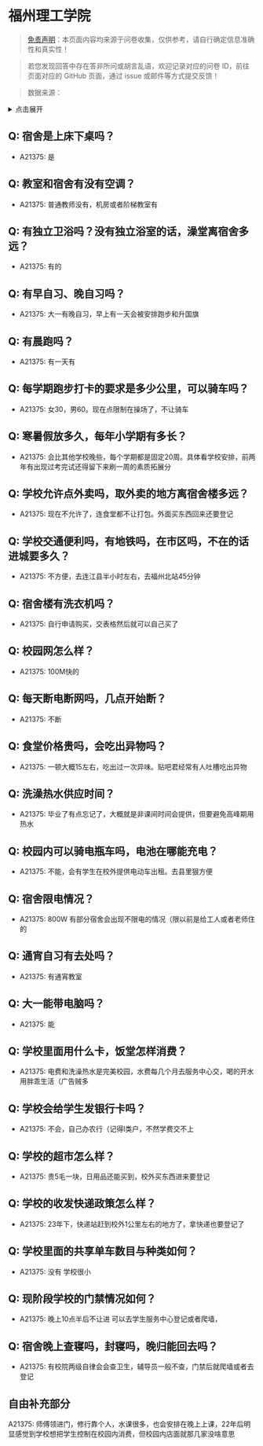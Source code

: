 # 福州理工学院

> [免责声明](https://colleges.chat/#_3)：本页面内容均来源于问卷收集，仅供参考，请自行确定信息准确性和真实性！

> 若您发现回答中存在答非所问或胡言乱语，欢迎记录对应的问卷 ID，前往页面对应的 GitHub 页面，通过 issue 或邮件等方式提交反馈！

> 数据来源：

<details><summary>点击展开</summary>
<ul>
<li>A21375: 匿名 (2024 年 01 月)</li>
</ul>
</details>

## Q: 宿舍是上床下桌吗？

- A21375: 是

## Q: 教室和宿舍有没有空调？

- A21375: 普通教师没有，机房或者阶梯教室有

## Q: 有独立卫浴吗？没有独立浴室的话，澡堂离宿舍多远？

- A21375: 有的

## Q: 有早自习、晚自习吗？

- A21375: 大一有晚自习，早上有一天会被安排跑步和升国旗

## Q: 有晨跑吗？

- A21375: 有一天有

## Q: 每学期跑步打卡的要求是多少公里，可以骑车吗？

- A21375: 女30，男60。现在点限制在操场了，不让骑车

## Q: 寒暑假放多久，每年小学期有多长？

- A21375: 会比其他学校晚些，每个学期都是固定20周。具体看学校安排，前两年有出现过考完试还得留下来刷一周的素质拓展分

## Q: 学校允许点外卖吗，取外卖的地方离宿舍楼多远？

- A21375: 现在不允许了，连食堂都不让打包。外面买东西回来还要登记

## Q: 学校交通便利吗，有地铁吗，在市区吗，不在的话进城要多久？

- A21375: 不方便，去连江县半小时左右，去福州北站45分钟

## Q: 宿舍楼有洗衣机吗？

- A21375: 自行申请购买，交表格然后就可以自己买了

## Q: 校园网怎么样？

- A21375: 100M快的

## Q: 每天断电断网吗，几点开始断？

- A21375: 不断

## Q: 食堂价格贵吗，会吃出异物吗？

- A21375: 一顿大概15左右，吃出过一次异味。贴吧君经常有人吐槽吃出异物

## Q: 洗澡热水供应时间？

- A21375: 毕业了有点忘记了，大概就是非课间时间会提供，但要避免高峰期用热水

## Q: 校园内可以骑电瓶车吗，电池在哪能充电？

- A21375: 不能，会有学生在校外提供电动车出租。去县里狠方便

## Q: 宿舍限电情况？

- A21375: 800W 有部分宿舍会出现不限电的情况（限以前是给工人或者老师住的

## Q: 通宵自习有去处吗？

- A21375: 有通宵教室

## Q: 大一能带电脑吗？

- A21375: 能

## Q: 学校里面用什么卡，饭堂怎样消费？

- A21375: 电费和洗澡热水是完美校园，水费每几个月去服务中心交，喝的开水用胖乖生活（广告贼多

## Q: 学校会给学生发银行卡吗？

- A21375: 不会，自己办农行（记得I类户，不然学费交不上

## Q: 学校的超市怎么样？

- A21375: 贵5毛一块，日用品还能买到，校外买东西进来要登记

## Q: 学校的收发快递政策怎么样？

- A21375: 23年下，快递站赶到校外1公里左右的地方了，拿快递也要登记了

## Q: 学校里面的共享单车数目与种类如何？

- A21375: 没有 学校很小

## Q: 现阶段学校的门禁情况如何？

- A21375: 晚上10点半后不让进 可以去学生服务中心登记或者爬墙，

## Q: 宿舍晚上查寝吗，封寝吗，晚归能回去吗？

- A21375: 有校院两级自律会会查卫生，辅导员一般不查，门禁后就爬墙或者去登记

## 自由补充部分

A21375: 师傅领进门，修行靠个人，水课很多，也会安排在晚上上课，22年后明显感觉到学校想把学生控制在校园内消费，但校园内店面就那几家没啥意思